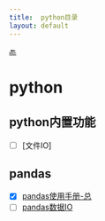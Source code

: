 ```yaml
---
title:  python目录
layout: default
---
```

[:back:](../../../../)
# python

## python内置功能

- [ ] [文件IO]

## pandas

- [x] [pandas使用手册-总](../../../../2022/06/02/PandasNote.html)
- [ ] [pandas数据IO](../../../../2022/07/04/Pandas_IO.html)
